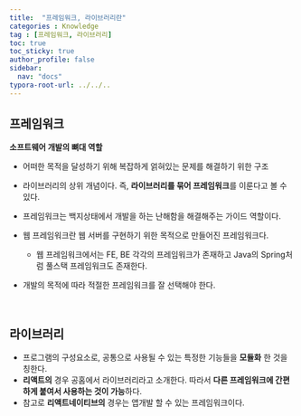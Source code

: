 ```yaml
---
title:  "프레임워크, 라이브러리란"
categories : Knowledge
tag : [프레임워크, 라이브러리]
toc: true
toc_sticky: true
author_profile: false
sidebar:
  nav: "docs"
typora-root-url: ../../..
---
```


## 프레임워크

**소프트웨어 개발의 뼈대 역할**

* 어떠한 목적을 달성하기 위해 복잡하게 얽혀있는 문제를 해결하기 위한 구조

* 라이브러리의 상위 개념이다. 즉, **라이브러리를 묶어 프레임워크**를 이룬다고 볼 수 있다.
* 프레임워크는 백지상태에서 개발을 하는 난해함을 해결해주는 가이드 역할이다.
* 웹 프레임워크란 웹 서버를 구현하기 위한 목적으로 만들어진 프레임워크다.
  * 웹 프레임워크에서는 FE, BE 각각의 프레임워크가 존재하고 Java의 Spring처럼 풀스택 프레임워크도 존재한다.
* 개발의 목적에 따라 적절한 프레임워크를 잘 선택해야 한다.

<br>

## 라이브러리

* 프로그램의 구성요소로, 공통으로 사용될 수 있는 특정한 기능들을 **모듈화** 한 것을 칭한다.
* **리액트의** 경우 공홈에서 라이브러리라고 소개한다. 따라서 **다른 프레임워크에 간편하게 붙여서 사용하는 것이 가능**하다.
* 참고로 **리액트네이티브의** 경우는 앱개발 할 수 있는 프레임워크이다.
